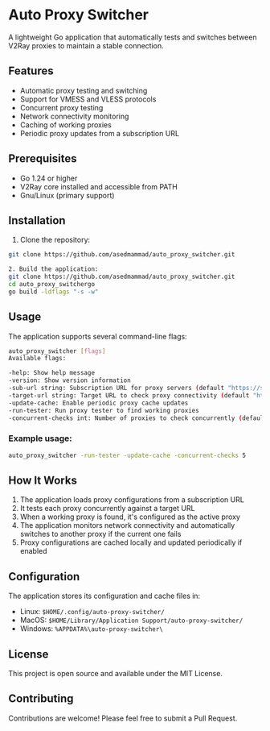 # Auto Proxy Switcher

A lightweight Go application that automatically tests and switches between V2Ray proxies to maintain a stable connection.

## Features

- Automatic proxy testing and switching
- Support for VMESS and VLESS protocols
- Concurrent proxy testing
- Network connectivity monitoring
- Caching of working proxies
- Periodic proxy updates from a subscription URL

## Prerequisites

- Go 1.24 or higher
- V2Ray core installed and accessible from PATH
- Gnu/Linux (primary support)

## Installation

1. Clone the repository:
```bash
git clone https://github.com/asedmammad/auto_proxy_switcher.git

2. Build the application:
git clone https://github.com/asedmammad/auto_proxy_switcher.git
cd auto_proxy_switchergo
go build -ldflags "-s -w"
``` 
## Usage
The application supports several command-line flags:

```bash
auto_proxy_switcher [flags]
Available flags:

-help: Show help message
-version: Show version information
-sub-url string: Subscription URL for proxy servers (default "https://some-sub-url.com/sub?max=100&type=vmess")
-target-url string: Target URL to check proxy connectivity (default "https://google.com")
-update-cache: Enable periodic proxy cache updates
-run-tester: Run proxy tester to find working proxies
-concurrent-checks int: Number of proxies to check concurrently (default 3)
```

### Example usage:

```bash
auto_proxy_switcher -run-tester -update-cache -concurrent-checks 5
```

## How It Works
1. The application loads proxy configurations from a subscription URL
2. It tests each proxy concurrently against a target URL
3. When a working proxy is found, it's configured as the active proxy
4. The application monitors network connectivity and automatically switches to another proxy if the current one fails
5. Proxy configurations are cached locally and updated periodically if enabled

## Configuration
The application stores its configuration and cache files in:

- Linux: `$HOME/.config/auto-proxy-switcher/`
- MacOS: `$HOME/Library/Application Support/auto-proxy-switcher/`
- Windows: `%APPDATA%\auto-proxy-switcher\`

## License
This project is open source and available under the MIT License.

## Contributing
Contributions are welcome! Please feel free to submit a Pull Request.
